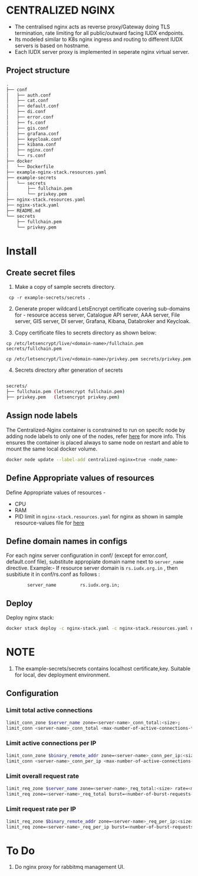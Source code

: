 # CENTRALIZED NGINX
* The centralised nginx acts as reverse proxy/Gateway doing TLS termination, rate limiting for all public/outward facing IUDX endpoints.
* Its modeled similar to K8s nginx ingress and routing to different IUDX servers is based on hostname. 
* Each IUDX server proxy is implemented in seperate nginx virtual server.
## Project structure
```sh
.
├── conf
│   ├── auth.conf
│   ├── cat.conf
│   ├── default.conf
│   ├── di.conf
│   ├── error.conf
│   ├── fs.conf
│   ├── gis.conf
│   ├── grafana.conf
│   ├── keycloak.conf
│   ├── kibana.conf
│   ├── nginx.conf
│   └── rs.conf
├── docker
│   └── Dockerfile
├── example-nginx-stack.resources.yaml
├── example-secrets
│   └── secrets
│       ├── fullchain.pem
│       └── privkey.pem
├── nginx-stack.resources.yaml
├── nginx-stack.yaml
├── README.md
└── secrets
    ├── fullchain.pem
    └── privkey.pem

```


# Install
## Create secret files
1. Make a copy of sample secrets directory.
```console
 cp -r example-secrets/secrets .
```
2.  Generate proper wildcard LetsEncrypt certificate covering sub-domains for - resource access server, Catalogue API server, AAA server, File server, GIS server, DI server, Grafana, Kibana, Databroker and Keycloak.

3. Copy certificate files to secrets directory as shown below:

```
cp /etc/letsencrypt/live/<domain-name>/fullchain.pem  secrets/fullchain.pem

cp /etc/letsencrypt/live/<domain-name>/privkey.pem secrets/privkey.pem
```
4. Secrets directory after generation of secrets
```sh

secrets/
├── fullchain.pem (letsencrypt fullchain.pem)
├── privkey.pem   (letsencrypt privkey.pem)

```

## Assign node labels

The Centralized-Nginx container is constrained to run on specifc node by adding node labels to only one of the nodes, refer [here](https://docs.docker.com/engine/swarm/services/#placement-constraints) for more info. This ensures the container is placed always to same node on restart and able to mount the same local docker volume.
```sh
docker node update --label-add centralized-nginx=true <node_name>
```

## Define Appropriate values of resources

Define Appropriate values of resources -
- CPU 
- RAM 
- PID limit 
in `nginx-stack.resources.yaml`  for nginx as shown in sample resource-values file for [here](example-nginx-stack.resources.yaml)

## Define domain names in configs
For each nginx server configuration in conf/ (except for error.conf, default.conf file), substitute appropiate domain name next to ``server_name`` directive. 
Example:- If resource server domain is ``rs.iudx.org.in`` , then susbitiute it in conf/rs.conf as follows :
```
        server_name         rs.iudx.org.in;
```

## Deploy
Deploy nginx stack:
```sh
docker stack deploy -c nginx-stack.yaml -c nginx-stack.resources.yaml nginx-stack
```

# NOTE
1. The example-secrets/secrets contains localhost certificate,key. Suitable for local, dev deployment environment.
## Configuration

### Limit total active connections
```sh
limit_conn_zone $server_name zone=<server-name>_conn_total:<size>;
limit_conn <server-name>_conn_total <max-number-of-active-connections-to-server>;
```
### Limit active connections per IP
```sh
limit_conn_zone $binary_remote_addr zone=<server-name>_conn_per_ip:<size>;
limit_conn <server-name>_conn_per_ip <max-number-of-active-connections-to-server-per-IP>;
```
### Limit overall request rate
```sh
limit_req_zone $server_name zone=<server-name>_req_total:<size> rate=<max-request-rate-to-server>;
limit_req zone=<server-name>_req_total burst=<number-of-burst-requests-allowed> nodelay;
```
### Limit request rate per IP
```sh
limit_req_zone $binary_remote_addr zone=<server-name>_req_per_ip:<size> rate=<max-request-rate-to-server-per-IP>r/s;
limit_req zone=<server-name>_req_per_ip burst=<number-of-burst-requests-allowed> nodelay;
```

# To Do

1. Do nginx proxy for  rabbitmq management UI.
